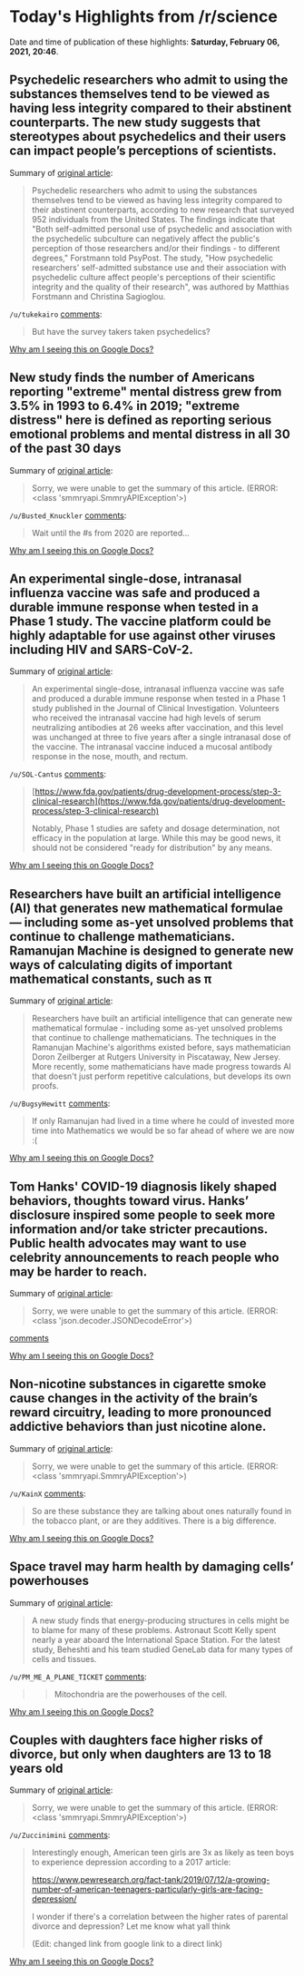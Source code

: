# Today's Highlights from /r/science

Date and time of publication of these highlights: **Saturday, February 06, 2021, 20:46**.

## Psychedelic researchers who admit to using the substances themselves tend to be viewed as having less integrity compared to their abstinent counterparts. The new study suggests that stereotypes about psychedelics and their users can impact people’s perceptions of scientists.

Summary of [original article](https://www.psypost.org/2021/02/self-admitted-psychedelic-use-and-association-with-psychedelic-culture-harm-perception-of-researchers-scientific-integrity-59545):

> Psychedelic researchers who admit to using the substances themselves tend to be viewed as having less integrity compared to their abstinent counterparts, according to new research that surveyed 952 individuals from the United States. The findings indicate that "Both self-admitted personal use of psychedelic and association with the psychedelic subculture can negatively affect the public's perception of those researchers and/or their findings - to different degrees," Forstmann told PsyPost. The study, "How psychedelic researchers' self-admitted substance use and their association with psychedelic culture affect people's perceptions of their scientific integrity and the quality of their research", was authored by Matthias Forstmann and Christina Sagioglou.

`/u/tukekairo` [comments](https://www.reddit.com/r/science/comments/le6ng3/psychedelic_researchers_who_admit_to_using_the/):

> But have the survey takers taken psychedelics?

[Why am I seeing this on Google Docs?](https://docs.google.com/document/d/1Dc6We63vOXIZsc0op-Bt4abqkYjXzOigalQqFxmvvbM/edit?usp=sharing)

## New study finds the number of Americans reporting "extreme" mental distress grew from 3.5% in 1993 to 6.4% in 2019; "extreme distress" here is defined as reporting serious emotional problems and mental distress in all 30 of the past 30 days

Summary of [original article](https://www.psychnewsdaily.com/new-study-finds-number-of-americans-in-extreme-mental-distress-now-2x-higher-than-1993-6-4-vs-3-5/):

> Sorry, we were unable to get the summary of this article. (ERROR: <class 'smmryapi.SmmryAPIException'>)

`/u/Busted_Knuckler` [comments](https://www.reddit.com/r/science/comments/ldxp0t/new_study_finds_the_number_of_americans_reporting/):

> Wait until the #s from 2020 are reported...

[Why am I seeing this on Google Docs?](https://docs.google.com/document/d/1Dc6We63vOXIZsc0op-Bt4abqkYjXzOigalQqFxmvvbM/edit?usp=sharing)

## An experimental single-dose, intranasal influenza vaccine was safe and produced a durable immune response when tested in a Phase 1 study. The vaccine platform could be highly adaptable for use against other viruses including HIV and SARS-CoV-2.

Summary of [original article](https://www.niaid.nih.gov/news-events/intranasal-influenza-vaccine-spurs-strong-immune-response-phase-1-study):

> An experimental single-dose, intranasal influenza vaccine was safe and produced a durable immune response when tested in a Phase 1 study published in the Journal of Clinical Investigation. Volunteers who received the intranasal vaccine had high levels of serum neutralizing antibodies at 26 weeks after vaccination, and this level was unchanged at three to five years after a single intranasal dose of the vaccine. The intranasal vaccine induced a mucosal antibody response in the nose, mouth, and rectum.

`/u/SOL-Cantus` [comments](https://www.reddit.com/r/science/comments/ldx78w/an_experimental_singledose_intranasal_influenza/):

> [https://www.fda.gov/patients/drug-development-process/step-3-clinical-research](https://www.fda.gov/patients/drug-development-process/step-3-clinical-research)
> 
> Notably, Phase 1 studies are safety and dosage determination, not efficacy in the population at large. While this may be good news, it should not be considered "ready for distribution" by any means.

[Why am I seeing this on Google Docs?](https://docs.google.com/document/d/1Dc6We63vOXIZsc0op-Bt4abqkYjXzOigalQqFxmvvbM/edit?usp=sharing)

## Researchers have built an artificial intelligence (AI) that generates new mathematical formulae — including some as-yet unsolved problems that continue to challenge mathematicians. Ramanujan Machine is designed to generate new ways of calculating digits of important mathematical constants, such as π

Summary of [original article](https://www.nature.com/articles/d41586-021-00304-8):

> Researchers have built an artificial intelligence that can generate new mathematical formulae - including some as-yet unsolved problems that continue to challenge mathematicians. The techniques in the Ramanujan Machine's algorithms existed before, says mathematician Doron Zeilberger at Rutgers University in Piscataway, New Jersey. More recently, some mathematicians have made progress towards AI that doesn't just perform repetitive calculations, but develops its own proofs.

`/u/BugsyHewitt` [comments](https://www.reddit.com/r/science/comments/ldx799/researchers_have_built_an_artificial_intelligence/):

> If only Ramanujan had lived in a time where he could of invested more time into Mathematics we would be so far ahead of where we are now :(

[Why am I seeing this on Google Docs?](https://docs.google.com/document/d/1Dc6We63vOXIZsc0op-Bt4abqkYjXzOigalQqFxmvvbM/edit?usp=sharing)

## Tom Hanks' COVID-19 diagnosis likely shaped behaviors, thoughts toward virus. Hanks’ disclosure inspired some people to seek more information and/or take stricter precautions. Public health advocates may want to use celebrity announcements to reach people who may be harder to reach.

Summary of [original article](https://news.psu.edu/story/646649/2021/02/04/research/tom-hanks-covid-19-diagnosis-likely-shaped-behaviors-thoughts):

> Sorry, we were unable to get the summary of this article. (ERROR: <class 'json.decoder.JSONDecodeError'>)

[comments](https://www.reddit.com/r/science/comments/ldjnbv/tom_hanks_covid19_diagnosis_likely_shaped/)

[Why am I seeing this on Google Docs?](https://docs.google.com/document/d/1Dc6We63vOXIZsc0op-Bt4abqkYjXzOigalQqFxmvvbM/edit?usp=sharing)

## Non-nicotine substances in cigarette smoke cause changes in the activity of the brain’s reward circuitry, leading to more pronounced addictive behaviors than just nicotine alone.

Summary of [original article](https://www.behaviorist.biz/oh-behave-a-blog/cigarette-addiction):

> Sorry, we were unable to get the summary of this article. (ERROR: <class 'smmryapi.SmmryAPIException'>)

`/u/KainX` [comments](https://www.reddit.com/r/science/comments/le30qh/nonnicotine_substances_in_cigarette_smoke_cause/):

> So are these substance they are talking about ones naturally found in the tobacco plant, or are they additives. There is a big difference.

[Why am I seeing this on Google Docs?](https://docs.google.com/document/d/1Dc6We63vOXIZsc0op-Bt4abqkYjXzOigalQqFxmvvbM/edit?usp=sharing)

## Space travel may harm health by damaging cells’ powerhouses

Summary of [original article](https://www.sciencenewsforstudents.org/article/space-travel-health-harm-mitochondria):

> A new study finds that energy-producing structures in cells might be to blame for many of these problems. Astronaut Scott Kelly spent nearly a year aboard the International Space Station. For the latest study, Beheshti and his team studied GeneLab data for many types of cells and tissues.

`/u/PM_ME_A_PLANE_TICKET` [comments](https://www.reddit.com/r/science/comments/le9sgl/space_travel_may_harm_health_by_damaging_cells/):

> >Mitochondria are the powerhouses of the cell.

[Why am I seeing this on Google Docs?](https://docs.google.com/document/d/1Dc6We63vOXIZsc0op-Bt4abqkYjXzOigalQqFxmvvbM/edit?usp=sharing)

## Couples with daughters face higher risks of divorce, but only when daughters are 13 to 18 years old

Summary of [original article](https://academic.oup.com/ej/advance-article-abstract/doi/10.1093/ej/ueaa140/6055681):

> Sorry, we were unable to get the summary of this article. (ERROR: <class 'smmryapi.SmmryAPIException'>)

`/u/Zuccinimini` [comments](https://www.reddit.com/r/science/comments/le0ifv/couples_with_daughters_face_higher_risks_of/):

> Interestingly enough, American teen girls are 3x as likely as teen boys to experience depression according to a 2017 article:
> 
> 
> https://www.pewresearch.org/fact-tank/2019/07/12/a-growing-number-of-american-teenagers-particularly-girls-are-facing-depression/
> 
> I wonder if there's a correlation between the higher rates of parental divorce and depression? Let me know what yall think
> 
> (Edit: changed link from google link to a direct link)

[Why am I seeing this on Google Docs?](https://docs.google.com/document/d/1Dc6We63vOXIZsc0op-Bt4abqkYjXzOigalQqFxmvvbM/edit?usp=sharing)

